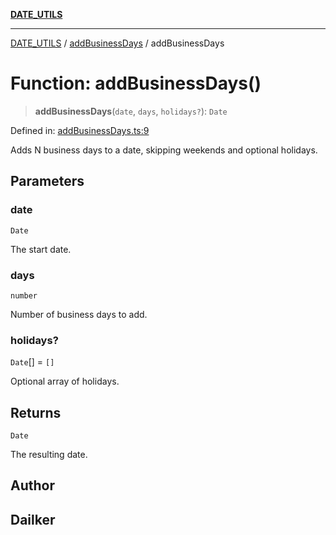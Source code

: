 [**DATE_UTILS**](../../README.md)

***

[DATE_UTILS](../../README.md) / [addBusinessDays](../README.md) / addBusinessDays

# Function: addBusinessDays()

> **addBusinessDays**(`date`, `days`, `holidays?`): `Date`

Defined in: [addBusinessDays.ts:9](https://github.com/dailker/everyutil/blob/bf8adc96ac84c1d33f18a4705d529c444472a677/src/date/addBusinessDays.ts#L9)

Adds N business days to a date, skipping weekends and optional holidays.

## Parameters

### date

`Date`

The start date.

### days

`number`

Number of business days to add.

### holidays?

`Date`[] = `[]`

Optional array of holidays.

## Returns

`Date`

The resulting date.

## Author

## Dailker
